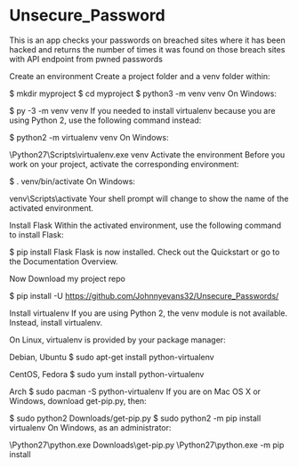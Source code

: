 # Unsecure_Password
This is an app checks your passwords on breached sites where it has been hacked and returns the number of times it was found on those breach sites with API endpoint from pwned passwords

Create an environment Create a project folder and a venv folder within:

$ mkdir myproject $ cd myproject $ python3 -m venv venv On Windows:

$ py -3 -m venv venv If you needed to install virtualenv because you are using Python 2, use the following command instead:

$ python2 -m virtualenv venv On Windows:

\Python27\Scripts\virtualenv.exe venv Activate the environment Before you work on your project, activate the corresponding environment:

$ . venv/bin/activate On Windows:

venv\Scripts\activate Your shell prompt will change to show the name of the activated environment.

Install Flask Within the activated environment, use the following command to install Flask:

$ pip install Flask Flask is now installed. Check out the Quickstart or go to the Documentation Overview.

Now Download my project repo

$ pip install -U https://github.com/Johnnyevans32/Unsecure_Passwords/

Install virtualenv If you are using Python 2, the venv module is not available. Instead, install virtualenv.

On Linux, virtualenv is provided by your package manager:

Debian, Ubuntu
$ sudo apt-get install python-virtualenv

CentOS, Fedora
$ sudo yum install python-virtualenv

Arch
$ sudo pacman -S python-virtualenv If you are on Mac OS X or Windows, download get-pip.py, then:

$ sudo python2 Downloads/get-pip.py $ sudo python2 -m pip install virtualenv On Windows, as an administrator:

\Python27\python.exe Downloads\get-pip.py \Python27\python.exe -m pip install
